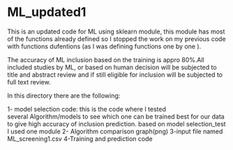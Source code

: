# ML_updated1
This is an updated code for ML using sklearn module, this module has most of the functions already defined so I stopped the work on my previous code with functions dufentions (as I was defining functions one by one ). 

The accuracy of ML inclusion based on the training is appro 80%.All included studies by ML, or based on human decision will be subjected to title and abstract review and if still eligible for inclusion will be subjected to full text review.

In this directory there are the following: 

1- model selection code: this is the code where I tested several Algorithm/models to see which one can be trained best for our data to give high accuracy of inclusion prediction. based on model selection_test I used one module
2- Algorithm comparison graph(png)
3-input file named ML_screening1.csv
4-Training and prediction code
